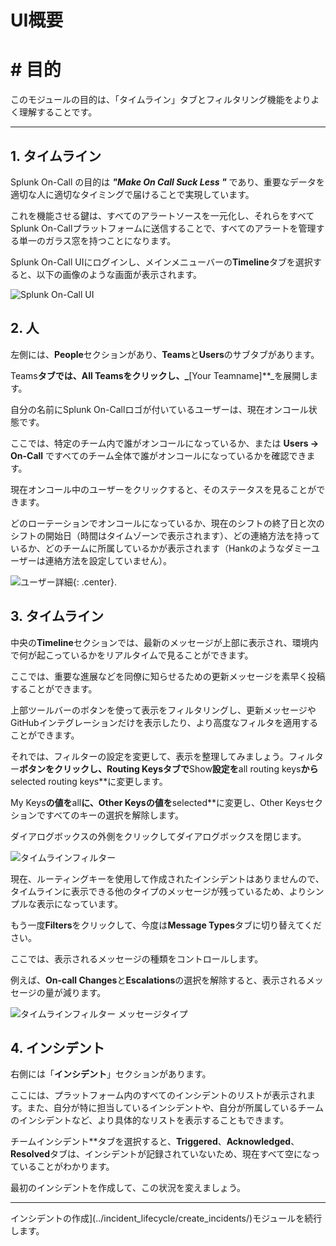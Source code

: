 # UI概要

# # 目的

このモジュールの目的は、「タイムライン」タブとフィルタリング機能をよりよく理解することです。

---

## 1. タイムライン

Splunk On-Call の目的は _**"Make On Call Suck Less "**_ であり、重要なデータを適切な人に適切なタイミングで届けることで実現しています。

これを機能させる鍵は、すべてのアラートソースを一元化し、それらをすべてSplunk On-Callプラットフォームに送信することで、すべてのアラートを管理する単一のガラス窓を持つことになります。

Splunk On-Call UIにログインし、メインメニューバーの**Timeline**タブを選択すると、以下の画像のような画面が表示されます。

![Splunk On-Call UI](../../images/oncall/m7-vo-ui.png)

## 2. 人

左側には、**People**セクションがあり、**Teams**と**Users**のサブタブがあります。

Teams**タブでは、**All Teams**をクリックし、_**[Your Teamname]**_を展開します。

自分の名前にSplunk On-Callロゴが付いているユーザーは、現在オンコール状態です。

ここでは、特定のチーム内で誰がオンコールになっているか、または **Users → On-Call** ですべてのチーム全体で誰がオンコールになっているかを確認できます。

現在オンコール中のユーザーをクリックすると、そのステータスを見ることができます。

どのローテーションでオンコールになっているか、現在のシフトの終了日と次のシフトの開始日（時間はタイムゾーンで表示されます）、どの連絡方法を持っているか、どのチームに所属しているかが表示されます（Hankのようなダミーユーザーは連絡方法を設定していません）。

![ユーザー詳細](../../images/oncall/m7-user-detail.png){: .center}.

## 3. タイムライン

中央の**Timeline**セクションでは、最新のメッセージが上部に表示され、環境内で何が起こっているかをリアルタイムで見ることができます。

ここでは、重要な進展などを同僚に知らせるための更新メッセージを素早く投稿することができます。

上部ツールバーのボタンを使って表示をフィルタリングし、更新メッセージやGitHubインテグレーションだけを表示したり、より高度なフィルタを適用することができます。

それでは、フィルターの設定を変更して、表示を整理してみましょう。フィルター**ボタンをクリックし、**Routing Keys**タブで**Show**設定を**all routing keys**から**selected routing keys**に変更します。

My Keys**の値を**all**に、**Other Keys**の値を**selected**に変更し、Other Keysセクションですべてのキーの選択を解除します。

ダイアログボックスの外側をクリックしてダイアログボックスを閉じます。

![タイムラインフィルター](../../images/oncall/m7-timeline-filters.png)

現在、ルーティングキーを使用して作成されたインシデントはありませんので、タイムラインに表示できる他のタイプのメッセージが残っているため、よりシンプルな表示になっています。

もう一度**Filters**をクリックして、今度は**Message Types**タブに切り替えてください。

ここでは、表示されるメッセージの種類をコントロールします。

例えば、**On-call Changes**と**Escalations**の選択を解除すると、表示されるメッセージの量が減ります。

![タイムラインフィルター メッセージタイプ](../../images/oncall/m7-timeline-filters-message-types.png)

## 4. インシデント

右側には「**インシデント**」セクションがあります。

ここには、プラットフォーム内のすべてのインシデントのリストが表示されます。また、自分が特に担当しているインシデントや、自分が所属しているチームのインシデントなど、より具体的なリストを表示することもできます。

チームインシデント**タブを選択すると、**Triggered**、**Acknowledged**、**Resolved**タブは、インシデントが記録されていないため、現在すべて空になっていることがわかります。

最初のインシデントを作成して、この状況を変えましょう。

---
インシデントの作成](../incident_lifecycle/create_incidents/)モジュールを続行します。

